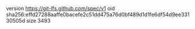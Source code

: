 version https://git-lfs.github.com/spec/v1
oid sha256:effd27288aaffe0bacefe2c51dd475a76d0bf489d1d1fe6df54d9ee33130505d
size 3493
